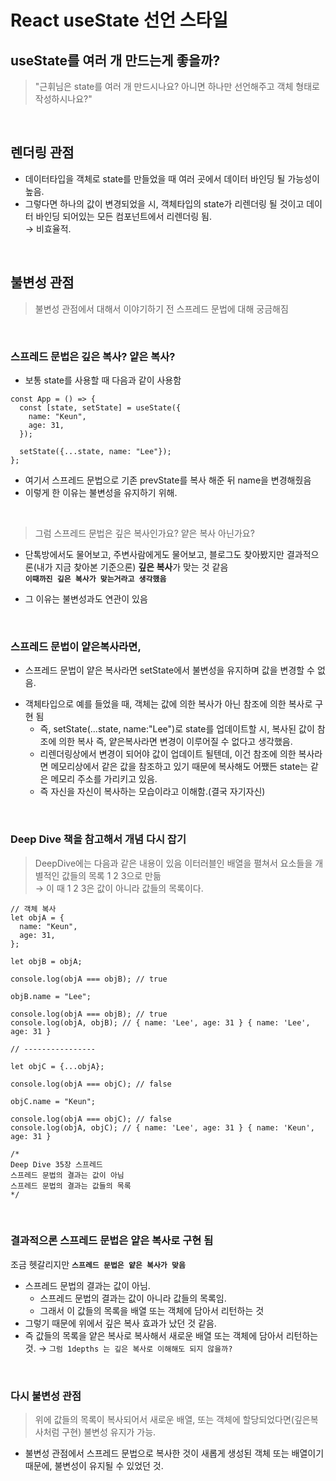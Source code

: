 # React useState 선언 스타일

## useState를 여러 개 만드는게 좋을까?

> "근휘님은 state를 여러 개 만드시나요? 아니면 하나만 선언해주고 객체 형태로 작성하시나요?"

<br>

## 렌더링 관점

- 데이터타입을 객체로 state를 만들었을 때 여러 곳에서 데이터 바인딩 될 가능성이 높음.
- 그렇다면 하나의 값이 변경되었을 시, 객체타입의 state가 리렌더링 될 것이고 데이터 바인딩 되어있는 모든 컴포넌트에서 리렌더링 됨.  
  → 비효율적.

<br>

## 불변성 관점

> 불변성 관점에서 대해서 이야기하기 전 스프레드 문법에 대해 궁금해짐

<br>

### 스프레드 문법은 깊은 복사? 얕은 복사?

- 보통 state를 사용할 때 다음과 같이 사용함

```JSX
const App = () => {
  const [state, setState] = useState({
    name: "Keun",
    age: 31,
  });

  setState({...state, name: "Lee"});
};
```

- 여기서 스프레드 문법으로 기존 prevState를 복사 해준 뒤 name을 변경해줬음
- 이렇게 한 이유는 불변성을 유지하기 위해.

<br>

> 그럼 스프레드 문법은 깊은 복사인가요? 얕은 복사 아닌가요?

- 단톡방에서도 물어보고, 주변사람에게도 물어보고, 블로그도 찾아봤지만 결과적으론(내가 지금 찾아본 기준으론) **깊은 복사**가 맞는 것 같음  
  **`이때까진 깊은 복사가 맞는거라고 생각했음`**

* 그 이유는 불변성과도 연관이 있음

<br>

### 스프레드 문법이 얕은복사라면,

- 스프레드 문법이 얕은 복사라면 setState에서 불변성을 유지하며 값을 변경할 수 없음.

* 객체타입으로 예를 들었을 때, 객체는 값에 의한 복사가 아닌 참조에 의한 복사로 구현 됨
  - 즉, setState(...state, name:"Lee")로 state를 업데이트할 시, 복사된 값이 참조에 의한 복사 즉, 얕은복사라면 변경이 이루어질 수 없다고 생각했음.
  - 리렌더링상에서 변경이 되어야 값이 업데이트 될텐데, 이건 참조에 의한 복사라면 메모리상에서 같은 값을 참조하고 있기 때문에 복사해도 어쨌든 state는 같은 메모리 주소를 가리키고 있음.
  - 즉 자신을 자신이 복사하는 모습이라고 이해함.(결국 자기자신)

<br>

### Deep Dive 책을 참고해서 개념 다시 잡기

> DeepDive에는 다음과 같은 내용이 있음
> 이터러블인 배열을 펼쳐서 요소들을 개별적인 값들의 목록 1 2 3으로 만듦  
>  → 이 때 1 2 3은 값이 아니라 값들의 목록이다.

```JS
// 객체 복사
let objA = {
  name: "Keun",
  age: 31,
};

let objB = objA;

console.log(objA === objB); // true

objB.name = "Lee";

console.log(objA === objB); // true
console.log(objA, objB); // { name: 'Lee', age: 31 } { name: 'Lee', age: 31 }

// ----------------

let objC = {...objA};

console.log(objA === objC); // false

objC.name = "Keun";

console.log(objA === objC); // false
console.log(objA, objC); // { name: 'Lee', age: 31 } { name: 'Keun', age: 31 }

/*
Deep Dive 35장 스프레드
스프레드 문법의 결과는 값이 아님
스프레드 문법의 결과는 값들의 목록
*/
```

<br>

### 결과적으론 스프레드 문법은 얕은 복사로 구현 됨

조금 헷갈리지만 **`스프레드 문법은 얕은 복사가 맞음`**

- 스프레드 문법의 결과는 값이 아님.
  - 스프레드 문법의 결과는 값이 아니라 값들의 목록임.
  - 그래서 이 값들의 목록을 배열 또는 객체에 담아서 리턴하는 것
- 그렇기 때문에 위에서 깊은 복사 효과가 났던 것 같음.
- 즉 값들의 목록을 얕은 복사로 복사해서 새로운 배열 또는 객체에 담아서 리턴하는 것.
  → `그럼 1depths 는 깊은 복사로 이해해도 되지 않을까?`

<br>

### 다시 불변성 관점

> 위에 값들의 목록이 복사되어서 새로운 배열, 또는 객체에 할당되었다면(깊은복사처럼 구현) 불변성 유지가 가능.

- 불변성 관점에서 스프레드 문법으로 복사한 것이 새롭게 생성된 객체 또는 배열이기 때문에, 불변성이 유지될 수 있었던 것.

<br>

